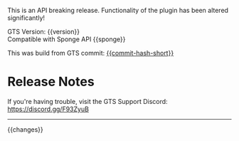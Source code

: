This is an API breaking release. Functionality of the plugin has been altered significantly!

GTS Version: {{version}}  
Compatible with Sponge API {{sponge}}

This was build from GTS commit: [{{commit-hash-short}}](https://github.com/NickImpact/GTS/commit/{{commit-hash}})

# Release Notes

If you're having trouble, visit the GTS Support Discord: https://discord.gg/F93ZyuB

---

{{changes}}
